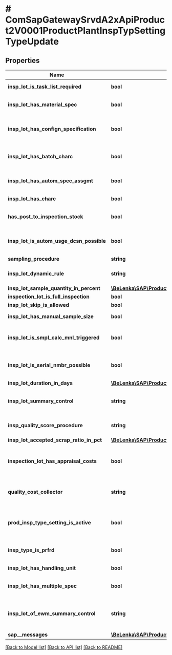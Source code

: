# # ComSapGatewaySrvdA2xApiProduct2V0001ProductPlantInspTypSettingTypeUpdate

## Properties

Name | Type | Description | Notes
------------ | ------------- | ------------- | -------------
**insp_lot_is_task_list_required** | **bool** | Inspection with Task List | [optional]
**insp_lot_has_material_spec** | **bool** | Inspect with Material Specification | [optional]
**insp_lot_has_confign_specification** | **bool** | Inspection Specifications from Configuration | [optional]
**insp_lot_has_batch_charc** | **bool** | Inspection Specifications from Batch Determination | [optional]
**insp_lot_has_autom_spec_assgmt** | **bool** | Automatic Specification Assignment | [optional]
**insp_lot_has_charc** | **bool** | Inspect by Characteristics | [optional]
**has_post_to_inspection_stock** | **bool** | Post to Inspection Stock | [optional]
**insp_lot_is_autom_usge_dcsn_possible** | **bool** | Automatic Usage Decision Planned | [optional]
**sampling_procedure** | **string** |  | [optional]
**insp_lot_dynamic_rule** | **string** | Dynamic Modification Rule | [optional]
**insp_lot_sample_quantity_in_percent** | [**\BeLenka\SAP\ProductODV4\Model\InspPercentage**](InspPercentage.md) |  | [optional]
**inspection_lot_is_full_inspection** | **bool** |  | [optional]
**insp_lot_skip_is_allowed** | **bool** |  | [optional]
**insp_lot_has_manual_sample_size** | **bool** | Enter Sample Manually | [optional]
**insp_lot_is_smpl_calc_mnl_triggered** | **bool** | Trigger Sample Calculation Manually | [optional]
**insp_lot_is_serial_nmbr_possible** | **bool** | Serial Numbers Possible for Inspection Lot | [optional]
**insp_lot_duration_in_days** | [**\BeLenka\SAP\ProductODV4\Model\AvgInspDuration**](AvgInspDuration.md) |  | [optional]
**insp_lot_summary_control** | **string** | Control of Inspection Lot Creation (Lot Summary) | [optional]
**insp_quality_score_procedure** | **string** | Procedure for Calculating Quality Score | [optional]
**insp_lot_accepted_scrap_ratio_in_pct** | [**\BeLenka\SAP\ProductODV4\Model\AllowedScrapShare**](AllowedScrapShare.md) |  | [optional]
**inspection_lot_has_appraisal_costs** | **bool** | Record Appraisal Costs in Individual QM Order | [optional]
**quality_cost_collector** | **string** | Order Number for Recording Appraisal Costs | [optional]
**prod_insp_type_setting_is_active** | **bool** | Inspection Type - Material Combination Is Active | [optional]
**insp_type_is_prfrd** | **bool** | Preferred Inspection Type | [optional]
**insp_lot_has_handling_unit** | **bool** | Inspection for Handling Unit | [optional]
**insp_lot_has_multiple_spec** | **bool** | Indicator: Multiple Specifications | [optional]
**insp_lot_of_ewm_summary_control** | **string** | Inspection Lot Summary (Warehouse-Managed Stock) | [optional]
**sap__messages** | [**\BeLenka\SAP\ProductODV4\Model\ComSapGatewaySrvdA2xApiProduct2V0001SAPMessageUpdate[]**](ComSapGatewaySrvdA2xApiProduct2V0001SAPMessageUpdate.md) |  | [optional]

[[Back to Model list]](../../README.md#models) [[Back to API list]](../../README.md#endpoints) [[Back to README]](../../README.md)
